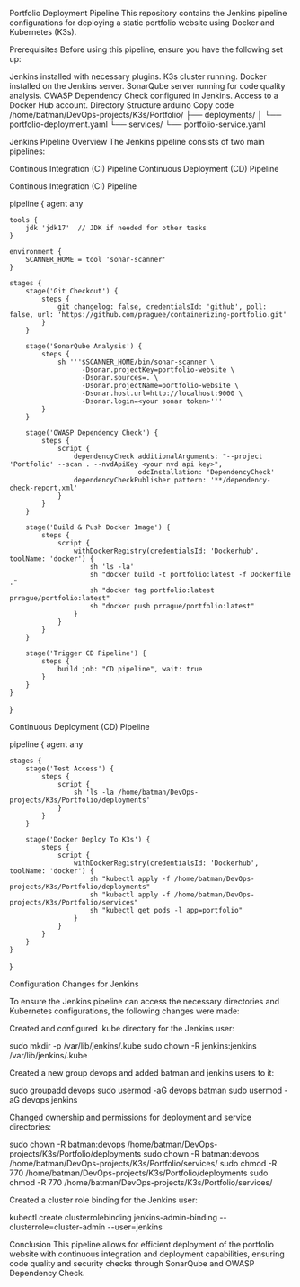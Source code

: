 Portfolio Deployment Pipeline
This repository contains the Jenkins pipeline configurations for deploying a static portfolio website using Docker and Kubernetes (K3s).

Prerequisites
Before using this pipeline, ensure you have the following set up:

Jenkins installed with necessary plugins.
K3s cluster running.
Docker installed on the Jenkins server.
SonarQube server running for code quality analysis.
OWASP Dependency Check configured in Jenkins.
Access to a Docker Hub account.
Directory Structure
arduino
Copy code
/home/batman/DevOps-projects/K3s/Portfolio/
├── deployments/
│   └── portfolio-deployment.yaml
└── services/
    └── portfolio-service.yaml
    
Jenkins Pipeline Overview
The Jenkins pipeline consists of two main pipelines:

Continous Integration (CI) Pipeline
Continuous Deployment (CD) Pipeline

Continous Integration (CI) Pipeline

pipeline {
    agent any
    
    tools {
        jdk 'jdk17'  // JDK if needed for other tasks
    }
    
    environment {
        SCANNER_HOME = tool 'sonar-scanner'
    }
    
    stages {
        stage('Git Checkout') {
            steps {
                git changelog: false, credentialsId: 'github', poll: false, url: 'https://github.com/praguee/containerizing-portfolio.git'
            }
        }

        stage('SonarQube Analysis') {
            steps {
                sh '''$SCANNER_HOME/bin/sonar-scanner \
                      -Dsonar.projectKey=portfolio-website \
                      -Dsonar.sources=. \
                      -Dsonar.projectName=portfolio-website \
                      -Dsonar.host.url=http://localhost:9000 \
                      -Dsonar.login=<your sonar token>'''
            }
        }
        
        stage('OWASP Dependency Check') {
            steps {
                script {
                    dependencyCheck additionalArguments: "--project 'Portfolio' --scan . --nvdApiKey <your nvd api key>",
                                    odcInstallation: 'DependencyCheck'
                    dependencyCheckPublisher pattern: '**/dependency-check-report.xml'
                }
            }
        }
        
        stage('Build & Push Docker Image') {
            steps {
                script {
                    withDockerRegistry(credentialsId: 'Dockerhub', toolName: 'docker') {
                        sh 'ls -la'
                        sh "docker build -t portfolio:latest -f Dockerfile ."
                        sh "docker tag portfolio:latest prrague/portfolio:latest"
                        sh "docker push prrague/portfolio:latest"
                    }
                }
            }
        }
   
        stage('Trigger CD Pipeline') {
            steps {
                build job: "CD pipeline", wait: true
            }
        }
    }
}

Continuous Deployment (CD) Pipeline

pipeline {
    agent any

    stages {
        stage('Test Access') {
            steps {
                script {
                    sh 'ls -la /home/batman/DevOps-projects/K3s/Portfolio/deployments'
                }
            }
        }

        stage('Docker Deploy To K3s') {
            steps {
                script {
                    withDockerRegistry(credentialsId: 'Dockerhub', toolName: 'docker') {
                        sh "kubectl apply -f /home/batman/DevOps-projects/K3s/Portfolio/deployments"
                        sh "kubectl apply -f /home/batman/DevOps-projects/K3s/Portfolio/services"
                        sh "kubectl get pods -l app=portfolio"
                    }
                }
            }
        }
    }
}

Configuration Changes for Jenkins

To ensure the Jenkins pipeline can access the necessary directories and Kubernetes configurations, the following changes were made:

Created and configured .kube directory for the Jenkins user:


sudo mkdir -p /var/lib/jenkins/.kube
sudo chown -R jenkins:jenkins /var/lib/jenkins/.kube

Created a new group devops and added batman and jenkins users to it:

sudo groupadd devops
sudo usermod -aG devops batman
sudo usermod -aG devops jenkins

Changed ownership and permissions for deployment and service directories:

sudo chown -R batman:devops /home/batman/DevOps-projects/K3s/Portfolio/deployments
sudo chown -R batman:devops /home/batman/DevOps-projects/K3s/Portfolio/services/
sudo chmod -R 770 /home/batman/DevOps-projects/K3s/Portfolio/deployments
sudo chmod -R 770 /home/batman/DevOps-projects/K3s/Portfolio/services/

Created a cluster role binding for the Jenkins user:

kubectl create clusterrolebinding jenkins-admin-binding --clusterrole=cluster-admin --user=jenkins

Conclusion
This pipeline allows for efficient deployment of the portfolio website with continuous integration and deployment capabilities, ensuring code quality and security checks through SonarQube and OWASP Dependency Check.

